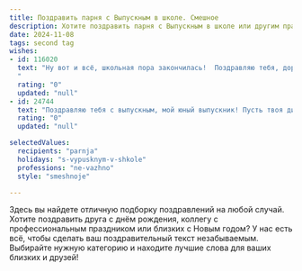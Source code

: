 ```yaml
---
title: Поздравить парня с Выпускным в школе. Смешное
description: Хотите поздравить парня с Выпускным в школе или другим праздником? Наш ИИ создаст незабываемое поздравление, а вы обязательно выделитесь среди других.  
date: 2024-11-08
tags: second tag
wishes:
- id: 116020
  text: "Ну вот и всё, школьная пора закончилась!  Поздравляю тебя, дорогой выпускник!  Теперь вместо контрольных –  зачеты по жизни, вместо уроков –  весёлые  приключения (и, возможно,  похмелье).  Держись,  теперь  начнется самое интересное!  Главное, не забывай, что  диплом – это всего лишь билетик на  взрослое шоу, а  главное – это умение  правильно  смеяться над  собственными  ошибками.  Удачи тебе,  пусть  твоя  жизнь  будет  ярче, чем  самая  крутая  шпаргалка!
  "
  rating: "0"
  updated: "null"
- id: 24744
  text: "Поздравляю тебя с выпускным, мой юный выпускник! Пусть твоя дипломатия в школе перерастет в мастерство дипломатии в жизни. А если вдруг начнутся экзамены на взрослом этапе, просто вспомни, как ты сдавал ОГЭ – главное, не забудь взять с собой бутылку воды и что-нибудь сладкое, на всякий случай! Удачи в новом этапе жизни, и помни, что ты уже доказал всем, что способен на подвиги – даже если это было просто донести тетрадку с другого конца класса!"
  rating: "0"
  updated: "null"

selectedValues:
  recipients: "parnja"
  holidays: "s-vypusknym-v-shkole"
  professions: "ne-vazhno"
  style: "smeshnoje"

---
```


Здесь вы найдете отличную подборку поздравлений на любой случай.
Хотите поздравить друга с днём рождения, коллегу с профессиональным праздником или близких с Новым годом? У нас есть всё, чтобы сделать ваш поздравительный текст незабываемым. Выбирайте нужную категорию и находите лучшие слова для ваших близких и друзей!
